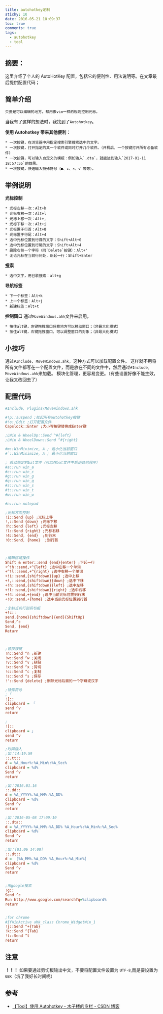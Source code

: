 ```yaml
---
title: autohotkey定制
sticky: 10
date: 2016-05-21 18:09:37
toc: true
comments: true
tags:
  - autohotkey
  - tool
---
```


## 摘要：

这里介绍了个人的 AutoHotKey 配置，包括它的便利性、用法说明等。在文章最后提供配置代码；

## 简单介绍

```
只要是可以编辑的地方，都用像vim一样的规则控制光标。
```

当我有了这样的想法时，我找到了`Autohotkey`。

**使用 Autohotkey 带来其他便利：**

```
* 一次按键，在浏览器中用指定搜索引擎搜索选中的文字。
* 一次按键，打开指定的某一个软件或同时打开几个软件。（开机后，一个按键打开所有必备软件）
* 一次按键，可以输入自定义的模板：例如输入`.dta`，就能达到输入`2017-01-11 18:57:55`的效果。
* 一次按键，快速输入特殊符号（●、★、×、√ 等等）。
```

## 举例说明

**光标控制**

```
* 光标左移一次：Alt+h
* 光标右移一次：Alt+l
* 光标上移一次：Alt+,
* 光标下移一次：Alt+i
* 光标置于行首：Alt+0
* 光标置于行尾：Alt+4
* 选中光标位置到行首的文字：Shift+Alt+0
* 选中光标位置到行尾的文字：Shift+Alt+4
* 删除右侧一个字符（同`Delete`按键）：Alt+'
* 无论光标在当前行何处，新起一行：Shift+Enter
```

**搜索**

```
* 选中文字，用谷歌搜索：alt+g
```

**导航标签**

```
* 下一个标签：Alt+k
* 上一个标签：Alt+j
* 新建标签：Alt+t
```

**控制窗口**
通过`MoveWindows.ahk`文件来启用。

```
* 按住alt键，左键拖拽窗口任意地方可以移动窗口；（非最大化模式）
* 按住alt键，右键拖拽窗口，可以调整窗口的对象；（非最大化模式）
```

## 小技巧

通过`#Include, MoveWindows.ahk`，这种方式可以加载配置文件。
这样就不用将所有文件都写在一个配置文件，而是放在不同的文件中，然后通过`#Include, MoveWindows.ahk`来加载。
模块化管理，更容易变更。（有些设置好像不能生效，让我又改回去了）

## 配置代码

```ini
#Include, Plugins/MoveWindows.ahk

#!p::suspend ;挂起所有autohotkey按键
#!o::Edit ;打开配置文件
Capslock::Enter ;大小写按键替换成Enter键

;LWin & WheelUp::Send ^#{left}
;LWin & WheelDown::Send ^#{right}

#m::WinMinimize, A ; 最小化当前窗口
#`::WinMinimize, A ; 最小化当前窗口

; 启动指定的bat文件（可以在bat文件中启动其他程序）
#a::run win_a
#c::run win_c
#g::run win_g
#q::run win_q
#s::run win_s
#t::run win_t
#w::run win_w

#n::run notepad

;光标方向控制
!i::Send {up} ;光标上移
!,::Send {down} ;光标下移
!h::Send {left} ;光标左移
!l::Send {right} ;光标右移
!4::Send, {end}  ;到行末
!0::Send, {home}  ;到行首



;编辑区域操作
Shift & enter::send {end}{enter} ;下起一行
+^!h::send,+^{left} ;选中左移一个单词
+^!l::send,+^{right} ;选中右移一个单词
+!i::send,{shiftdown}{up} ;选中上移
+!,::send,{shiftdown}{down} ;选中下移
+!h::send,{shiftdown}{left} ;选中左移
+!l::send,{shiftdown}{right} ;选中右移
+!4::send,+{end} ;选中当前光标位置到行末
+!0::send,+{home} ;选中当前光标位置到行首

;复制当前行到剪切板
+!c::
send,{home}{shiftdown}{end}{ShiftUp}
Send,^c
Send, {end}
Return



;替换按键
!n::Send ^n ;新建
!w::Send ^w ;关闭
!v::Send ^v ;粘贴
!x::Send ^x ;剪切
!c::Send ^c ;复制
!s::Send ^s ;保存
!'::Send {delete} ;删除光标后面的一个字母或汉字

;特殊符号
;「
![::
clipboard = 「
send ^v
return

;
!]::
clipboard = 」
send ^v
return

;时间输入
;如：14:19:59
::.tt::
d = %A_Hour%:%A_Min%:%A_Sec%
clipboard = %d%
Send ^v
return

;如：2016.01.16
::.dd::
d = %A_YYYY%.%A_MM%.%A_DD%
clipboard = %d%
Send ^v
return

;如：2016-05-08 17:09:10
::.dta::
d = %A_YYYY%-%A_MM%-%A_DD% %A_Hour%:%A_Min%:%A_Sec%
clipboard = %d%
Send ^v
return

;如：[01.06 14:00]
::.dt::
d =  [%A_MM%.%A_DD% %A_Hour%:%A_Min%]
clipboard = %d%
Send ^v
return


;用google搜索
!g::
Send ^c
Run http://www.google.com/search?q=%clipboard%
return


;for chrome
#IfWinActive ahk_class Chrome_WidgetWin_1
!j::Send ^+{Tab}
!k::Send ^{Tab}
!t::Send ^t
return
```

## 注意

**！！！** 如果要通过剪切板输出中文，不要将配置文件设置为 `UTF-8`,而是要设置为 `GBK`（坑了我好长时间呢）

## 参考

- [【Tool】使用 Autohotkey - 木子楼的专栏 - CSDN 博客](https://blog.csdn.net/ly1414725328/article/details/49641503)

